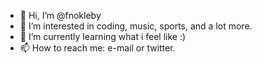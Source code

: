 - 👋 Hi, I’m @fnokleby
- 👀 I’m interested in coding, music, sports, and a lot more.
- 🌱 I’m currently learning what i feel like :)
- 📫 How to reach me: e-mail or twitter.

<!---
fnokleby/fnokleby is a ✨ special ✨ repository because its `README.md` (this file) appears on your GitHub profile.
You can click the Preview link to take a look at your changes.
--->
